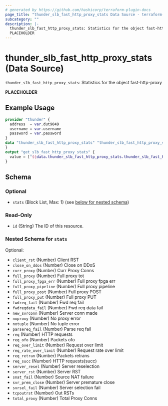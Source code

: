 ```yaml
---
# generated by https://github.com/hashicorp/terraform-plugin-docs
page_title: "thunder_slb_fast_http_proxy_stats Data Source - terraform-provider-thunder"
subcategory: ""
description: |-
  thunder_slb_fast_http_proxy_stats: Statistics for the object fast-http-proxy
  PLACEHOLDER
---
```


# thunder_slb_fast_http_proxy_stats (Data Source)

`thunder_slb_fast_http_proxy_stats`: Statistics for the object fast-http-proxy

__PLACEHOLDER__

## Example Usage

```terraform
provider "thunder" {
  address  = var.dut9049
  username = var.username
  password = var.password
}
data "thunder_slb_fast_http_proxy_stats" "thunder_slb_fast_http_proxy_stats" {
}
output "get_slb_fast_http_proxy_stats" {
  value = ["${data.thunder_slb_fast_http_proxy_stats.thunder_slb_fast_http_proxy_stats}"]
}
```

<!-- schema generated by tfplugindocs -->
## Schema

### Optional

- `stats` (Block List, Max: 1) (see [below for nested schema](#nestedblock--stats))

### Read-Only

- `id` (String) The ID of this resource.

<a id="nestedblock--stats"></a>
### Nested Schema for `stats`

Optional:

- `client_rst` (Number) Client RST
- `close_on_ddos` (Number) Close on DDoS
- `curr_proxy` (Number) Curr Proxy Conns
- `full_proxy` (Number) Full proxy tot
- `full_proxy_fpga_err` (Number) Full proxy fpga err
- `full_proxy_pipeline` (Number) Full proxy pipeline
- `full_proxy_post` (Number) Full proxy POST
- `full_proxy_put` (Number) Full proxy PUT
- `fwdreq_fail` (Number) Fwd req fail
- `fwdreqdata_fail` (Number) Fwd req data fail
- `new_svrconn` (Number) Server conn made
- `noproxy` (Number) No proxy error
- `notuple` (Number) No tuple error
- `parsereq_fail` (Number) Parse req fail
- `req` (Number) HTTP requests
- `req_ofo` (Number) Packets ofo
- `req_over_limit` (Number) Request over limit
- `req_rate_over_limit` (Number) Request rate over limit
- `req_retran` (Number) Packets retrans
- `req_succ` (Number) HTTP requests(succ)
- `server_resel` (Number) Server reselection
- `server_rst` (Number) Server RST
- `snat_fail` (Number) Source NAT failure
- `svr_prem_close` (Number) Server premature close
- `svrsel_fail` (Number) Server selection fail
- `tcpoutrst` (Number) Out RSTs
- `total_proxy` (Number) Total Proxy Conns


